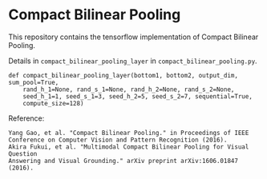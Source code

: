 # Compact Bilinear Pooling

This repository contains the tensorflow implementation of Compact Bilinear
Pooling.

Details in `compact_bilinear_pooling_layer` in `compact_bilinear_pooling.py`.
```
def compact_bilinear_pooling_layer(bottom1, bottom2, output_dim, sum_pool=True,
    rand_h_1=None, rand_s_1=None, rand_h_2=None, rand_s_2=None,
    seed_h_1=1, seed_s_1=3, seed_h_2=5, seed_s_2=7, sequential=True,
    compute_size=128)
```

Reference:

    Yang Gao, et al. "Compact Bilinear Pooling." in Proceedings of IEEE
    Conference on Computer Vision and Pattern Recognition (2016).
    Akira Fukui, et al. "Multimodal Compact Bilinear Pooling for Visual Question
    Answering and Visual Grounding." arXiv preprint arXiv:1606.01847 (2016).
